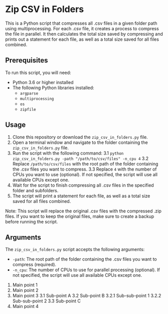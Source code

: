# Zip CSV in Folders

This is a Python script that compresses all .csv files in a given folder path using multiprocessing. For each .csv file, it creates a process to compress the file in parallel. It then calculates the total size saved by compressing and prints out a statement for each file, as well as a total size saved for all files combined.

## Prerequisites

To run this script, you will need:

- Python 3.6 or higher installed
- The following Python libraries installed:
  - `argparse`
  - `multiprocessing`
  - `os`
  - `zipfile`

## Usage

1. Clone this repository or download the `zip_csv_in_folders.py` file.
2. Open a terminal window and navigate to the folder containing the `zip_csv_in_folders.py` file.
3. Run the script with the following command:
  3.1  `python zip_csv_in_folders.py -path "/path/to/csv/files" -n_cpu 4`
  3.2  Replace `/path/to/csv/files` with the root path of the folder containing the .csv files you want to compress.
  3.3  Replace `4` with the number of CPUs you want to use (optional). If not specified, the script will use all available CPUs except one.
4. Wait for the script to finish compressing all .csv files in the specified folder and subfolders.
5. The script will print a statement for each file, as well as a total size saved for all files combined.

Note: This script will replace the original .csv files with the compressed .zip files. If you want to keep the original files, make sure to create a backup before running the script.

## Arguments

The `zip_csv_in_folders.py` script accepts the following arguments:

- `-path`: The root path of the folder containing the .csv files you want to compress (required).
- `-n_cpu`: The number of CPUs to use for parallel processing (optional). If not specified, the script will use all available CPUs except one.


1. Main point 1
2. Main point 2
3. Main point 3
   3.1 Sub-point A
   3.2 Sub-point B
      3.2.1 Sub-sub-point 1
      3.2.2 Sub-sub-point 2
   3.3 Sub-point C
4. Main point 4

